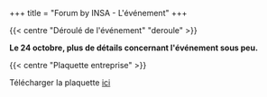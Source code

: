 +++
title = "Forum by INSA - L'événement"
+++

{{< centre "Déroulé de l'événement" "deroule" >}}

**Le 24 octobre, plus de détails concernant l'événement sous peu.**

{{< centre "Plaquette entreprise" >}} 

Télécharger la plaquette [ici](https://drive.google.com/file/d/1-IXNLbm4jLWMFcwTMqA1zTXhMDw1nFW_/view?usp=drive_link)


